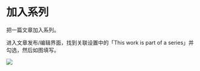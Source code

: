 # 加入系列

把一篇文章加入系列。

进入文章发布/编辑界面，找到关联设置中的「This work is part of a series」并勾选，然后如图填写。

![](../../../.gitbook/assets/MTXX\_MH20230313\_212408283.jpg)
